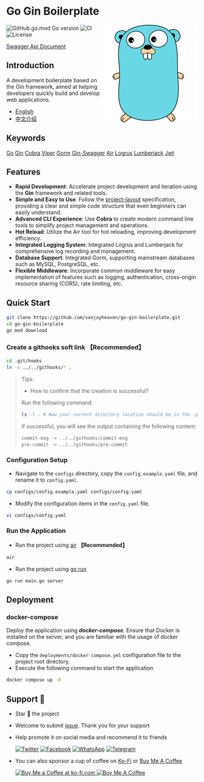 # Go Gin Boilerplate

<div>

<img src="./assets/golang.png" align="right"/>

![GitHub go.mod Go version](https://img.shields.io/github/go-mod/go-version/sanjayheaven/go-gin-boilerplate)
![CI](https://github.com/sanjayheaven/go-gin-boilerplate/workflows/Go/badge.svg)
![License](https://img.shields.io/github/license/sanjayheaven/go-gin-boilerplate)

[Swagger Api Document](https://go-gin-boilerplate.gganbu.services/swagger/index.html)

</div>

## Introduction

A development boilerplate based on the Gin framework, aimed at helping developers quickly build and develop web applications.

- [English](./README_en.md)
- [中文介绍](./README.md)

## Keywords

[Go](https://github.com/golang/go)
[Gin](https://github.com/gin-gonic/gin)
[Cobra](https://github.com/spf13/cobra)
[Viper](https://github.com/spf13/viper)
[Gorm](https://github.com/go-gorm/gorm)
[Gin-Swagger](https://github.com/swaggo/gin-swagger)
[Air](https://github.com/cosmtrek/air)
[Logrus](https://github.com/sirupsen/logrus)
[Lumberjack](https://github.com/natefinch/lumberjack)
[Jwt](https://github.com/golang-jwt/jwt)

## Features

- **Rapid Development**: Accelerate project development and iteration using the **Gin** framework and related tools.
- **Simple and Easy to Use**: Follow the [project-layout](https://github.com/golang-standards/project-layout/tree/master) specification, providing a clear and simple code structure that even beginners can easily understand.
- **Advanced CLI Experience**: Use **Cobra** to create modern command line tools to simplify project management and operations.
- **Hot Reload**: Utilize the Air tool for hot reloading, improving development efficiency.
- **Integrated Logging System**: Integrated Logrus and Lumberjack for comprehensive log recording and management.
- **Database Support**: Integrated Gorm, supporting mainstream databases such as MySQL, PostgreSQL, etc.
- **Flexible Middleware**: Incorporate common middleware for easy implementation of features such as logging, authentication, cross-origin resource sharing (CORS), rate limiting, etc.

## Quick Start

```sh
git clone https://github.com/sanjayheaven/go-gin-boilerplate.git
cd go-gin-boilerplate
go mod download
```

### Create a githooks soft link 【Recommended】

```sh
cd .git/hooks
ln -s ../../githooks/* .
```

> Tips:
>
> - How to confirm that the creation is successful?
>
> Run the following command:
>
> ```sh
> ls -l . # Now your current directory location should be in the .git/hooks directory
> ```
>
> If successful, you will see the output containing the following content:
>
> ```sh
> commit-msg -> ../../githooks/commit-msg
> pre-commit -> ../../githooks/pre-commit
> ```

### Configuration Setup

- Navigate to the `configs` directory, copy the `config.example.yaml` file, and rename it to `config.yaml`.

```sh
cp configs/config.example.yaml configs/config.yaml
```

- Modify the configuration items in the `config.yaml` file.

```sh
vi configs/config.yaml
```

### Run the Application

- Run the project using [air](https://github.com/cosmtrek/air) **【Recommended】**

```sh
air
```

- Run the project using [go run](https://golang.org/cmd/go/#hdr-Compile_and_run_Go_program)

```sh
go run main.go server
```

## Deployment

### docker-compose

Deploy the application using **_docker-compose_**.
Ensure that Docker is installed on the server, and you are familiar with the usage of docker compose.

- Copy the `deployments/docker-compose.yml` configuration file to the project root directory.
- Execute the following command to start the application

```sh
docker compose up -d
```

## Support 🫶

- Star 🌟 the project
- Welcome to submit [issue](https://github.com/sanjayheaven/go-gin-boilerplate/issues). Thank you for your support
- Help promote it on social media and recommend it to friends

  [![Twitter](https://img.shields.io/twitter/url?label=Twitter&logo=twitter&style=flat&url=https%3A%2F%2Fgithub.com%2Fsanjayheaven%2Fgo-gin-boilerplate)](https://twitter.com/intent/tweet?text=Wow:&url=https%3A%2F%2Fgithub.com%2Fsanjayheaven%2Fgo-gin-boilerplate)
  [![Facebook](https://img.shields.io/twitter/url?label=Facebook&logo=facebook&style=flat&url=https%3A%2F%2Fgithub.com%2Fsanjayheaven%2Fgo-gin-boilerplate)](https://www.facebook.com/sharer/sharer.php?u=https%3A%2F%2Fgithub.com%2Fsanjayheaven%2Fgo-gin-boilerplate)
  [![WhatsApp](https://img.shields.io/twitter/url?label=WhatsApp&logo=whatsapp&style=flat&url=https%3A%2F%2Fgithub.com%2Fsanjayheaven%2Fgo-gin-boilerplate)](https://api.whatsapp.com/send?text=Wow:%20https%3A%2F%2Fgithub.com%2Fsanjayheaven%2Fgo-gin-boilerplate)
  [![Telegram](https://img.shields.io/twitter/url?label=Telegram&logo=telegram&style=flat&url=https%3A%2F%2Fgithub.com%2Fsanjayheaven%2Fgo-gin-boilerplate)](https://t.me/share/url?url=https%3A%2F%2Fgithub.com%2Fsanjayheaven%2Fgo-gin-boilerplate)

- You can also sponsor a cup of coffee on [Ko-Fi](https://ko-fi.com/dorvan) or [Buy Me A Coffee](https://www.buymeacoffee.com/dorvan)

  <a href='https://ko-fi.com/J3J1T95FG' target='_blank'>
  <img width="145" height="40" src='https://storage.ko-fi.com/cdn/kofi2.png?v=3' border='0' alt='Buy Me a Coffee at ko-fi.com' />
  </a>

  <a href="https://www.buymeacoffee.com/dorvan" target="_blank">
  <img width="145" height="40" src="https://cdn.buymeacoffee.com/buttons/v2/default-yellow.png" alt="Buy Me A Coffee" />
  </a>
